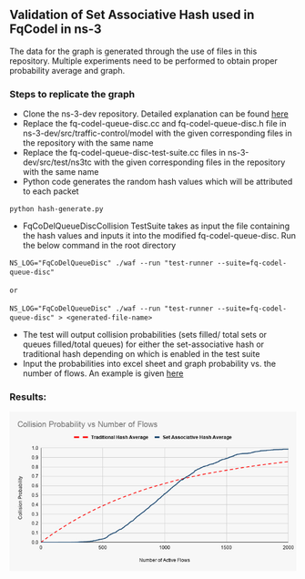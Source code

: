 ## Validation of Set Associative Hash used in FqCodel in ns-3
The data for the graph is generated through the use of files in this repository. Multiple experiments need to be performed to obtain proper probability average and graph.
### Steps to replicate the graph
* Clone the ns-3-dev repository. Detailed explanation can be found [here](https://gitlab.com/nsnam/ns-3-dev)
* Replace the fq-codel-queue-disc.cc and fq-codel-queue-disc.h file in ns-3-dev/src/traffic-control/model with the given corresponding files in the repository with the same name
* Replace the fq-codel-queue-disc-test-suite.cc files in ns-3-dev/src/test/ns3tc with the given corresponding files in the repository with the same name
* Python code generates the random hash values which will be attributed to each packet
```shell
python hash-generate.py
```
* FqCoDelQueueDiscCollision TestSuite takes as input the file containing the hash values and inputs it into the modified fq-codel-queue-disc. Run the below command in the root directory

```shell
NS_LOG="FqCoDelQueueDisc" ./waf --run "test-runner --suite=fq-codel-queue-disc"

or

NS_LOG="FqCoDelQueueDisc" ./waf --run "test-runner --suite=fq-codel-queue-disc" > <generated-file-name>
```
* The test will output collision probabilities (sets filled/ total sets or queues filled/total queues) for either the set-associative hash or traditional hash depending on which is enabled in the test suite 
* Input the probabilities into excel sheet and graph probability vs. the number of flows. An example is given [here](https://github.com/AB261/Set-Associative-Hash-fqCodel/blob/master/set_associative_hash.ods) 

### Results:

![](collision_prob.jpeg "Collision Probability Graph")
